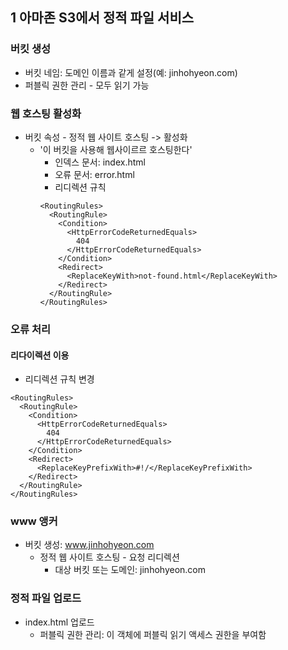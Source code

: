 ## 1 아마존 S3에서 정적 파일 서비스

### 버킷 생성
- 버킷 네임: 도메인 이름과 같게 설정(예: jinhohyeon.com)
- 퍼블릭 권한 관리 - 모두 읽기 가능

### 웹 호스팅 활성화
- 버킷 속성 - 정적 웹 사이트 호스팅 -> 활성화
  - '이 버킷을 사용해 웹사이르르 호스팅한다'
    - 인덱스 문서: index.html
    - 오류 문서: error.html
    - 리디렉션 규칙
    ```
    <RoutingRules>
      <RoutingRule>
        <Condition>
          <HttpErrorCodeReturnedEquals>
            404
          </HttpErrorCodeReturnedEquals>
        </Condition>
        <Redirect>
          <ReplaceKeyWith>not-found.html</ReplaceKeyWith>
        </Redirect>
      </RoutingRule>
    </RoutingRules>
    ```

### 오류 처리

#### 리다이렉션 이용
- 리디렉션 규칙 변경
```
<RoutingRules>
  <RoutingRule>
    <Condition>
      <HttpErrorCodeReturnedEquals>
        404
      </HttpErrorCodeReturnedEquals>
    </Condition>
    <Redirect>
      <ReplaceKeyPrefixWith>#!/</ReplaceKeyPrefixWith>
    </Redirect>
  </RoutingRule>
</RoutingRules>
```

### www 앵커
- 버킷 생성: www.jinhohyeon.com
  - 정적 웹 사이트 호스팅 - 요청 리디렉션
    - 대상 버킷 또는 도메인: jinhohyeon.com

### 정적 파일 업로드
- index.html 업로드
  - 퍼블릭 권한 관리: 이 객체에 퍼블릭 읽기 액세스 권한을 부여함
